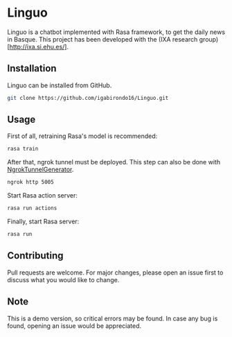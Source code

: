 # Linguo

Linguo is a chatbot implemented with Rasa framework, to get the daily news in Basque. This project has been developed with the (IXA research group)[http://ixa.si.ehu.es/].

## Installation

Linguo can be installed from GitHub.

```bash
git clone https://github.com/igabirondo16/Linguo.git
```

## Usage

First of all, retraining Rasa's model is recommended:

```bash
rasa train
```
After that, ngrok tunnel must be deployed. This step can also be done with [NgrokTunnelGenerator](https://github.com/igabirondo16/NgrokTunnelGenerator).

```bash
ngrok http 5005
```
Start Rasa action server:
```bash
rasa run actions
```
Finally, start Rasa server:
```bash
rasa run
```

## Contributing
Pull requests are welcome. For major changes, please open an issue first to discuss what you would like to change.

## Note

This is a demo version, so critical errors may be found. In case any bug is found, opening an issue would be appreciated.
